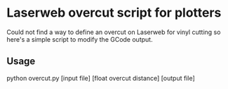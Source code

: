 # Laserweb overcut script for plotters

Could not find a way to define an overcut on Laserweb for vinyl cutting so here's a simple script to modify the GCode output.

## Usage
python overcut.py [input file] [float overcut distance] [output file]
